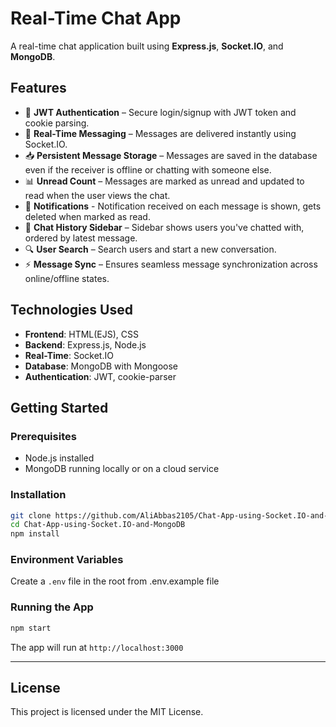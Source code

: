 # Real-Time Chat App

A real-time chat application built using **Express.js**, **Socket.IO**, and **MongoDB**.

## Features

- 🔐 **JWT Authentication** – Secure login/signup with JWT token and cookie parsing.
- 💬 **Real-Time Messaging** – Messages are delivered instantly using Socket.IO.
- 📥 **Persistent Message Storage** – Messages are saved in the database even if the receiver is offline or chatting with someone else.
- 📊 **Unread Count** – Messages are marked as unread and updated to read when the user views the chat.
- 🔔 **Notifications** - Notification received on each message is shown, gets deleted when marked as read.
- 👤 **Chat History Sidebar** – Sidebar shows users you've chatted with, ordered by latest message.
- 🔍 **User Search** – Search users and start a new conversation.
- ⚡ **Message Sync** – Ensures seamless message synchronization across online/offline states.

## Technologies Used
- **Frontend**: HTML(EJS), CSS
- **Backend**: Express.js, Node.js
- **Real-Time**: Socket.IO
- **Database**: MongoDB with Mongoose
- **Authentication**: JWT, cookie-parser

## Getting Started

### Prerequisites

- Node.js installed
- MongoDB running locally or on a cloud service

### Installation

```bash
git clone https://github.com/AliAbbas2105/Chat-App-using-Socket.IO-and-MongoDB.git
cd Chat-App-using-Socket.IO-and-MongoDB
npm install
```
### Environment Variables

Create a `.env` file in the root from .env.example file


### Running the App

```bash
npm start
```

The app will run at `http://localhost:3000`

---

## License

This project is licensed under the MIT License.

